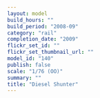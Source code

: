 ```yaml
---
layout: model
build_hours: ""
build_period: "2008-09"
category: "rail"
completion_date: "2009"
flickr_set_id: ""
flickr_set_thumbnail_url: ""
model_id: "140"
publish: false
scale: "1/76 (OO)"
summary: ""
title: "Diesel Shunter"
---
```



